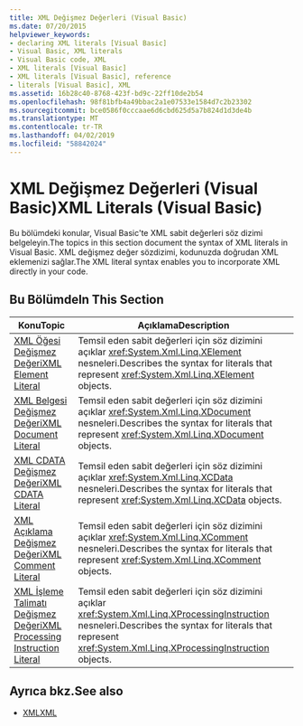 ```yaml
---
title: XML Değişmez Değerleri (Visual Basic)
ms.date: 07/20/2015
helpviewer_keywords:
- declaring XML literals [Visual Basic]
- Visual Basic, XML literals
- Visual Basic code, XML
- XML literals [Visual Basic]
- XML literals [Visual Basic], reference
- literals [Visual Basic], XML
ms.assetid: 16b28c40-8768-423f-bd9c-22ff10de2b54
ms.openlocfilehash: 98f81bfb4a49bbac2a1e07533e1584d7c2b23302
ms.sourcegitcommit: bce0586f0cccaae6d6cbd625d5a7b824d1d3de4b
ms.translationtype: MT
ms.contentlocale: tr-TR
ms.lasthandoff: 04/02/2019
ms.locfileid: "58842024"
---
```

# <a name="xml-literals-visual-basic"></a><span data-ttu-id="05e7f-102">XML Değişmez Değerleri (Visual Basic)</span><span class="sxs-lookup"><span data-stu-id="05e7f-102">XML Literals (Visual Basic)</span></span>
<span data-ttu-id="05e7f-103">Bu bölümdeki konular, Visual Basic'te XML sabit değerleri söz dizimi belgeleyin.</span><span class="sxs-lookup"><span data-stu-id="05e7f-103">The topics in this section document the syntax of XML literals in Visual Basic.</span></span> <span data-ttu-id="05e7f-104">XML değişmez değer sözdizimi, kodunuzda doğrudan XML eklemenizi sağlar.</span><span class="sxs-lookup"><span data-stu-id="05e7f-104">The XML literal syntax enables you to incorporate XML directly in your code.</span></span>  
  
## <a name="in-this-section"></a><span data-ttu-id="05e7f-105">Bu Bölümde</span><span class="sxs-lookup"><span data-stu-id="05e7f-105">In This Section</span></span>  
  
|<span data-ttu-id="05e7f-106">Konu</span><span class="sxs-lookup"><span data-stu-id="05e7f-106">Topic</span></span>|<span data-ttu-id="05e7f-107">Açıklama</span><span class="sxs-lookup"><span data-stu-id="05e7f-107">Description</span></span>|  
|-----------|-----------------|  
|[<span data-ttu-id="05e7f-108">XML Öğesi Değişmez Değeri</span><span class="sxs-lookup"><span data-stu-id="05e7f-108">XML Element Literal</span></span>](../../../visual-basic/language-reference/xml-literals/xml-element-literal.md)|<span data-ttu-id="05e7f-109">Temsil eden sabit değerleri için söz dizimini açıklar <xref:System.Xml.Linq.XElement> nesneleri.</span><span class="sxs-lookup"><span data-stu-id="05e7f-109">Describes the syntax for literals that represent <xref:System.Xml.Linq.XElement> objects.</span></span>|  
|[<span data-ttu-id="05e7f-110">XML Belgesi Değişmez Değeri</span><span class="sxs-lookup"><span data-stu-id="05e7f-110">XML Document Literal</span></span>](../../../visual-basic/language-reference/xml-literals/xml-document-literal.md)|<span data-ttu-id="05e7f-111">Temsil eden sabit değerleri için söz dizimini açıklar <xref:System.Xml.Linq.XDocument> nesneleri.</span><span class="sxs-lookup"><span data-stu-id="05e7f-111">Describes the syntax for literals that represent <xref:System.Xml.Linq.XDocument> objects.</span></span>|  
|[<span data-ttu-id="05e7f-112">XML CDATA Değişmez Değeri</span><span class="sxs-lookup"><span data-stu-id="05e7f-112">XML CDATA Literal</span></span>](../../../visual-basic/language-reference/xml-literals/xml-cdata-literal.md)|<span data-ttu-id="05e7f-113">Temsil eden sabit değerleri için söz dizimini açıklar <xref:System.Xml.Linq.XCData> nesneleri.</span><span class="sxs-lookup"><span data-stu-id="05e7f-113">Describes the syntax for literals that represent <xref:System.Xml.Linq.XCData> objects.</span></span>|  
|[<span data-ttu-id="05e7f-114">XML Açıklama Değişmez Değeri</span><span class="sxs-lookup"><span data-stu-id="05e7f-114">XML Comment Literal</span></span>](../../../visual-basic/language-reference/xml-literals/xml-comment-literal.md)|<span data-ttu-id="05e7f-115">Temsil eden sabit değerleri için söz dizimini açıklar <xref:System.Xml.Linq.XComment> nesneleri.</span><span class="sxs-lookup"><span data-stu-id="05e7f-115">Describes the syntax for literals that represent <xref:System.Xml.Linq.XComment> objects.</span></span>|  
|[<span data-ttu-id="05e7f-116">XML İşleme Talimatı Değişmez Değeri</span><span class="sxs-lookup"><span data-stu-id="05e7f-116">XML Processing Instruction Literal</span></span>](../../../visual-basic/language-reference/xml-literals/xml-processing-instruction-literal.md)|<span data-ttu-id="05e7f-117">Temsil eden sabit değerleri için söz dizimini açıklar <xref:System.Xml.Linq.XProcessingInstruction> nesneleri.</span><span class="sxs-lookup"><span data-stu-id="05e7f-117">Describes the syntax for literals that represent <xref:System.Xml.Linq.XProcessingInstruction> objects.</span></span>|  
  
## <a name="see-also"></a><span data-ttu-id="05e7f-118">Ayrıca bkz.</span><span class="sxs-lookup"><span data-stu-id="05e7f-118">See also</span></span>

- [<span data-ttu-id="05e7f-119">XML</span><span class="sxs-lookup"><span data-stu-id="05e7f-119">XML</span></span>](../../../visual-basic/programming-guide/language-features/xml/index.md)
